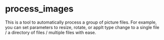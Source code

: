 # process_images
This is a tool to automatically process a group of picture files. 
For example, you can set parameters to resize, rotate, or applt type change to a single file / a directory of files / multiple files with ease.
